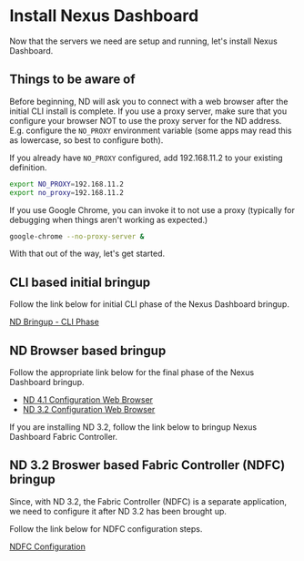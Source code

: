 # Install Nexus Dashboard

Now that the servers we need are setup and running, let's install
Nexus Dashboard.

## Things to be aware of

Before beginning, ND will ask you to connect with a web browser after
the initial CLI install is complete.  If you use a proxy server, make
sure that you configure your browser NOT to use the proxy server
for the ND address.  E.g. configure the `NO_PROXY` environment variable
(some apps may read this as lowercase, so best to configure both).

If you already have `NO_PROXY` configured, add 192.168.11.2 to your existing definition.

```bash
export NO_PROXY=192.168.11.2
export no_proxy=192.168.11.2
```

If you use Google Chrome, you can invoke it to not use a proxy (typically for
debugging when things aren't working as expected.)

```bash
google-chrome --no-proxy-server &
```

With that out of the way, let's get started.

## CLI based initial bringup

Follow the link below for initial CLI phase of the Nexus Dashboard bringup.

[ND Bringup - CLI Phase](./nd_bringup_cli.md)

## ND Browser based bringup

Follow the appropriate link below for the final phase of the Nexus Dashboard bringup.

- [ND 4.1 Configuration Web Browser](./nd4_bringup_web.md)
- [ND 3.2 Configuration Web Browser](./nd3_bringup_web.md)

If you are installing ND 3.2, follow the link below to bringup Nexus Dashboard Fabric Controller.

## ND 3.2 Broswer based Fabric Controller (NDFC) bringup

Since, with ND 3.2, the Fabric Controller (NDFC) is a separate application,
we need to configure it after ND 3.2 has been brought up.

Follow the link below for NDFC configuration steps.

[NDFC Configuration](./ndfc_bringup_web.md)
